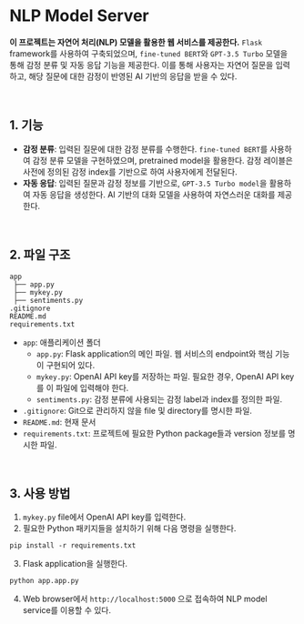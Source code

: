 # NLP Model Server
**이 프로젝트는 자연어 처리(NLP) 모델을 활용한 웹 서비스를 제공한다.** `Flask` framework를 사용하여 구축되었으며, `fine-tuned BERT`와 `GPT-3.5 Turbo` 모델을 통해 감정 분류 및 자동 응답 기능을 제공한다. 이를 통해 사용자는 자연어 질문을 입력하고, 해당 질문에 대한 감정이 반영된 AI 기반의 응답을 받을 수 있다.

<br>

## 1. 기능
* **감정 분류**: 입력된 질문에 대한 감정 분류를 수행한다. `fine-tuned BERT`를 사용하여 감정 분류 모델을 구현하였으며, pretrained model을 활용한다. 감정 레이블은 사전에 정의된 감정 index를 기반으로 하여 사용자에게 전달된다.
* **자동 응답**: 입력된 질문과 감정 정보를 기반으로, `GPT-3.5 Turbo model`을 활용하여 자동 응답을 생성한다. AI 기반의 대화 모델을 사용하여 자연스러운 대화를 제공한다.

<br>

## 2. 파일 구조
```
app
 ├── app.py
 ├── mykey.py
 ├── sentiments.py
.gitignore
README.md
requirements.txt
```
* `app`: 애플리케이션 폴더
  * `app.py`: Flask application의 메인 파일. 웹 서비스의 endpoint와 핵심 기능이 구현되어 있다.
  * `mykey.py`: OpenAI API key를 저장하는 파일. 필요한 경우, OpenAI API key를 이 파일에 입력해야 한다.
  * `sentiments.py`: 감정 분류에 사용되는 감정 label과 index를 정의한 파일.
* `.gitignore`: Git으로 관리하지 않을 file 및 directory를 명시한 파일.
* `README.md`: 현재 문서
* `requirements.txt`: 프로젝트에 필요한 Python package들과 version 정보를 명시한 파일.

<br>

## 3. 사용 방법
1. `mykey.py` file에서 OpenAI API key를 입력한다.
2. 필요한 Python 패키지들을 설치하기 위해 다음 명령을 실행한다.
```
pip install -r requirements.txt
```
3. Flask application을 실행한다.
```
python app.app.py
```
4. Web browser에서 `http://localhost:5000` 으로 접속하여 NLP model service를 이용할 수 있다.
